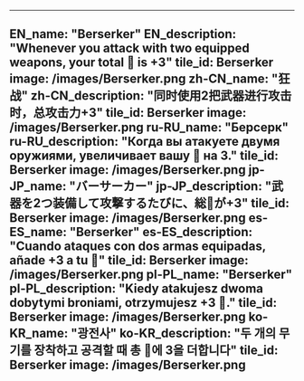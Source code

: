 ---

EN_name: "Berserker"
EN_description: "Whenever you attack with two equipped weapons, your total 🔸 is +3"
tile_id: Berserker
image: /images/Berserker.png
zh-CN_name: "狂战"
zh-CN_description: "同时使用2把武器进行攻击时，总攻击力+3"
tile_id: Berserker
image: /images/Berserker.png
ru-RU_name: "Берсерк"
ru-RU_description: "Когда вы атакуете двумя оружиями, увеличивает вашу 🔸 на 3."
tile_id: Berserker
image: /images/Berserker.png
jp-JP_name: "バーサーカー"
jp-JP_description: "武器を2つ装備して攻撃するたびに、総🔸が+3"
tile_id: Berserker
image: /images/Berserker.png
es-ES_name: "Berserker"
es-ES_description: "Cuando ataques con dos armas equipadas, añade +3 a tu 🔸"
tile_id: Berserker
image: /images/Berserker.png
pl-PL_name: "Berserker"
pl-PL_description: "Kiedy atakujesz dwoma dobytymi broniami, otrzymujesz +3 🔸."
tile_id: Berserker
image: /images/Berserker.png
ko-KR_name: "광전사"
ko-KR_description: "두 개의 무기를 장착하고 공격할 때 총 🔸에 3을 더합니다"
tile_id: Berserker
image: /images/Berserker.png
---